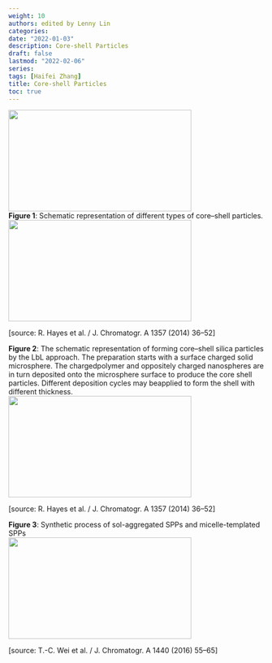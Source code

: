 ```yaml
---
weight: 10
authors: edited by Lenny Lin
categories: 
date: "2022-01-03"
description: Core-shell Particles
draft: false
lastmod: "2022-02-06"
series: 
tags: [Haifei Zhang]
title: Core-shell Particles
toc: true
---
```



<img width ="360" height= "200" src = "/docs/images/"/>



<!--more-->

<figcaption><b>Figure 1</b>: Schematic representation of different types of core–shell particles.</figcaption>
<img width ="360" height= "200" src = "/docs/images/Screenshot 2022-02-06 214502.png"/>

[source: R. Hayes et al. / J. Chromatogr. A 1357 (2014) 36–52]


<figcaption><b>Figure 2</b>: The schematic representation of forming core–shell silica particles by the LbL approach. The preparation starts with a surface charged solid microsphere. The chargedpolymer and oppositely charged nanospheres are in turn deposited onto the microsphere surface to produce the core shell particles. Different deposition cycles may beapplied to form the shell with different thickness.</figcaption>
<img width ="360" height= "200" src = "/docs/images/Screenshot 2022-02-06 214645.png"/>

[source: R. Hayes et al. / J. Chromatogr. A 1357 (2014) 36–52]


<figcaption><b>Figure 3</b>: Synthetic process of sol-aggregated SPPs and micelle-templated SPPs</figcaption>
<img width ="360" height= "200" src = "/docs/images/Screenshot 2022-02-06 223143.png"/>

[source: T.-C. Wei et al. / J. Chromatogr. A 1440 (2016) 55–65]
